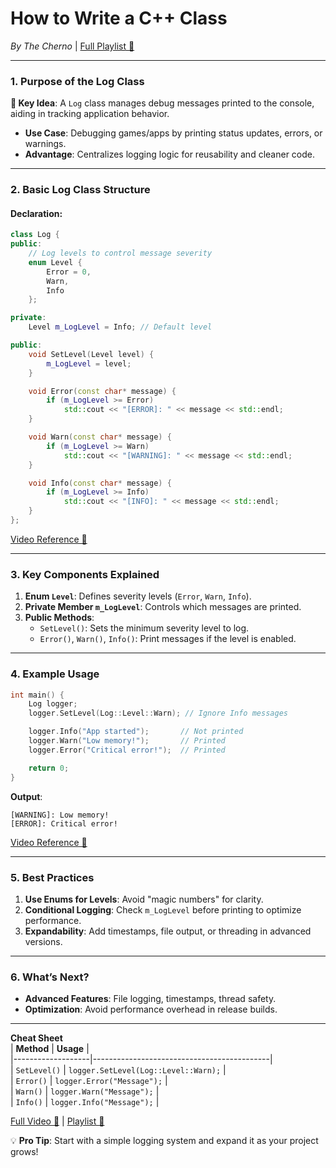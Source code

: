 # **How to Write a C++ Class**  
*By The Cherno* | [Full Playlist 🔗](https://www.youtube.com/watch?v=9RJTQmK0YPI&list=PLlrATfBNZ98dudnM48yfGUldqGD0S4FFb&index=10)  

---

### **1. Purpose of the Log Class**  
**📌 Key Idea**: A `Log` class manages debug messages printed to the console, aiding in tracking application behavior.  
- **Use Case**: Debugging games/apps by printing status updates, errors, or warnings.  
- **Advantage**: Centralizes logging logic for reusability and cleaner code.  

---

### **2. Basic Log Class Structure**  
#### **Declaration**:  
```cpp  
class Log {  
public:  
    // Log levels to control message severity  
    enum Level {  
        Error = 0,  
        Warn,  
        Info  
    };  

private:  
    Level m_LogLevel = Info; // Default level  

public:  
    void SetLevel(Level level) {  
        m_LogLevel = level;  
    }  

    void Error(const char* message) {  
        if (m_LogLevel >= Error)  
            std::cout << "[ERROR]: " << message << std::endl;  
    }  

    void Warn(const char* message) {  
        if (m_LogLevel >= Warn)  
            std::cout << "[WARNING]: " << message << std::endl;  
    }  

    void Info(const char* message) {  
        if (m_LogLevel >= Info)  
            std::cout << "[INFO]: " << message << std::endl;  
    }  
};  
```  
[Video Reference 🎥](https://youtu.be/3dHBFBw13E0?t=120)  

---

### **3. Key Components Explained**  
1. **Enum `Level`**: Defines severity levels (`Error`, `Warn`, `Info`).  
2. **Private Member `m_LogLevel`**: Controls which messages are printed.  
3. **Public Methods**:  
   - `SetLevel()`: Sets the minimum severity level to log.  
   - `Error()`, `Warn()`, `Info()`: Print messages if the level is enabled.  

---

### **4. Example Usage**  
```cpp  
int main() {  
    Log logger;  
    logger.SetLevel(Log::Level::Warn); // Ignore Info messages  

    logger.Info("App started");       // Not printed  
    logger.Warn("Low memory!");       // Printed  
    logger.Error("Critical error!");  // Printed  

    return 0;  
}  
```  
**Output**:  
```  
[WARNING]: Low memory!  
[ERROR]: Critical error!  
```  
[Video Reference 🎥](https://youtu.be/3dHBFBw13E0?t=240)  

---

### **5. Best Practices**  
1. **Use Enums for Levels**: Avoid "magic numbers" for clarity.  
2. **Conditional Logging**: Check `m_LogLevel` before printing to optimize performance.  
3. **Expandability**: Add timestamps, file output, or threading in advanced versions.  

---

### **6. What’s Next?**  
- **Advanced Features**: File logging, timestamps, thread safety.  
- **Optimization**: Avoid performance overhead in release builds.  

---

**Cheat Sheet**  
| **Method**       | **Usage**                                  |  
|-------------------|--------------------------------------------|  
| `SetLevel()`      | `logger.SetLevel(Log::Level::Warn);`       |  
| `Error()`         | `logger.Error("Message");`                 |  
| `Warn()`          | `logger.Warn("Message");`                  |  
| `Info()`          | `logger.Info("Message");`                  |  

[Full Video 🔗](https://youtu.be/3dHBFBw13E0) | [Playlist 🔗](https://www.youtube.com/watch?v=9RJTQmK0YPI&list=PLlrATfBNZ98dudnM48yfGUldqGD0S4FFb&index=10)  

💡 **Pro Tip**: Start with a simple logging system and expand it as your project grows!
